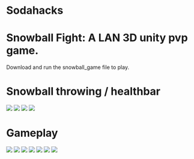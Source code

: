 # Sodahacks
# Snowball Fight: A LAN 3D unity pvp game.
Download and run the snowball_game file to play.

#
# Snowball throwing / healthbar
![](Snowballs_thrown.png)
![](Snowballs_hit.png)
![](Snowballs_hit_2.png)
![](Player_killed.png)

#
# Gameplay
![](PVP_gameplay1.png)
![](PVP_gameplay2.png)
![](PVP_gameplay3.png)
![](PVP_gameplay4.png)
![](PVP_gameplay5.png)
![](PVP_gameplay6.png)
![](PVP_gameplay7.png)

